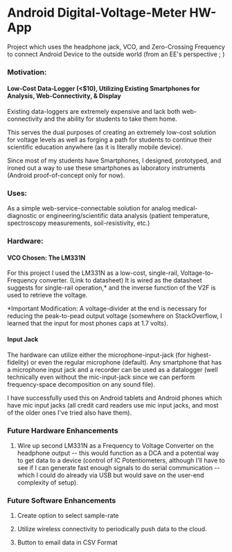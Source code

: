 # Android Digital-Voltage-Meter HW-App

Project which uses the headphone jack, VCO, and Zero-Crossing Frequency to connect Android Device to the outside world (from an EE's perspective ; )

### Motivation: 
#### Low-Cost Data-Logger (<$10), Utilizing Existing Smartphones for Analysis, Web-Connectivity, & Display

Existing data-loggers are extremely expensive and lack both web-connectivity and the ability for students to take them home.

This serves the dual purposes of creating an extremely low-cost solution for voltage levels as well as forging a path for students to continue their scientific education anywhere (as it is literally mobile device). 

Since most of my students have Smartphones, I designed, prototyped, and ironed out a way to use these smartphones as laboratory instruments (Android proof-of-concept only for now).



### Uses:

As a simple web-service-connectable solution for analog medical-diagnostic or engineering/scientific data analysis (patient temperature, spectroscopy measurements, soil-resistivity, etc.)




### Hardware:


#### VCO Chosen: The LM331N
For this project I used the LM331N as a low-cost, single-rail, Voltage-to-Frequency converter. (Link to datasheet)
It is wired as the datasheet suggests for single-rail operation,* and the inverse function of the V2F is used to retrieve the voltage.


*Important Modification: A voltage-divider at the end is necessary for reducing the peak-to-pead output voltage (somewhere on StackOverflow, I learned that the input for most phones caps at 1.7 volts).


#### Input Jack
The hardware can utilize either the microphone-input-jack (for highest-fidelity) or even the regular microphone (default).
Any smartphone that has a microphone input jack and a recorder can be used as a datalogger (well technically even without the mic-input-jack since we can perform frequency-space decomposition on any sound file).

I have successfully used this on Android tablets and Android phones which have mic input jacks (all credit card readers use mic input jacks, and most of the older ones I've tried also have them).



### Future Hardware Enhancements


1) Wire up second LM331N as a Frequency to Voltage Converter on the headphone output -- this would function as a DCA and a potential way to get data to a device (control of IC Potentiometers, although I'll have to see if I can generate fast enough signals to do serial communication -- which I could do already via USB but would save on the user-end complexity of setup).

### Future Software Enhancements


1) Create option to select sample-rate

2) Utilize wireless connectivity to periodically push data to the cloud.

3) Button to email data in CSV Format
